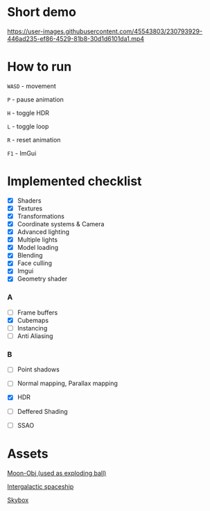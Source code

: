 # Short demo




https://user-images.githubusercontent.com/45543803/230793929-446ad235-ef86-4529-81b8-30d1d6101da1.mp4




# How to run

```WASD``` - movement

```P``` - pause animation

```H``` - toggle HDR

```L``` - toggle loop

```R``` - reset animation

```F1``` - ImGui

# Implemented checklist
- [x] Shaders
- [x] Textures
- [x] Transformations
- [x] Coordinate systems & Camera
- [x] Advanced lighting
- [x] Multiple lights
- [x] Model loading
- [x] Blending
- [x] Face culling
- [x] Imgui
- [x] Geometry shader
### A
- [ ] Frame buffers
- [x] Cubemaps
- [ ] Instancing 
- [ ] Anti Aliasing

### B
- [ ] Point shadows
- [ ] Normal mapping, Parallax mapping
- [x] HDR
- [ ] Deffered Shading
- [ ] SSAO


# Assets
[Moon-Obj (used as exploding ball)](https://sketchfab.com/3d-models/moon-obj-f11708f1dd1f482abc22727a7eab40d4)

[Intergalactic spaceship](https://free3d.com/3d-model/intergalactic-spaceship-in-blender-28-eevee-394046.html)

[Skybox](https://opengameart.org/content/elyvisions-skyboxes)
